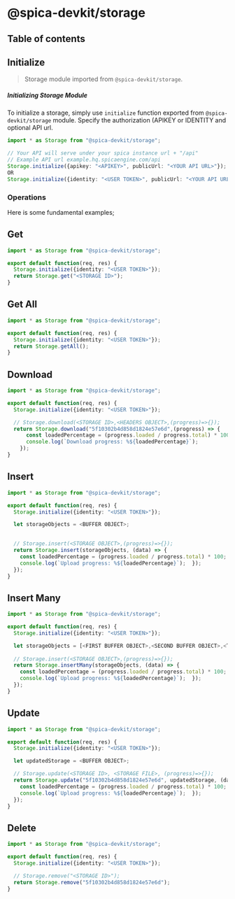 # @spica-devkit/storage

## Table of contents

## Initialize

> Storage module imported from `@spica-devkit/storage`.

##### Initializing Storage Module

To initialize a storage, simply use `initialize` function exported from `@spica-devkit/storage` module. Specify the authorization (APIKEY or IDENTITY and optional API url. 

```typescript
import * as Storage from "@spica-devkit/storage";

// Your API will serve under your spica instance url + "/api"
// Example API url example.hq.spicaengine.com/api
Storage.initialize({apikey: "<APIKEY>", publicUrl: "<YOUR API URL>"}); 
OR
Storage.initialize({identity: "<USER TOKEN>", publicUrl: "<YOUR API URL>"}); 
```

### Operations

Here is some fundamental examples;

## Get

```typescript
import * as Storage from "@spica-devkit/storage";

export default function(req, res) {
  Storage.initialize({identity: "<USER TOKEN>"});
  return Storage.get("<STORAGE ID>");
}
```

## Get All

```typescript
import * as Storage from "@spica-devkit/storage";

export default function(req, res) {
  Storage.initialize({identity: "<USER TOKEN>"});
  return Storage.getAll();
}
```

## Download
```typescript
import * as Storage from "@spica-devkit/storage";

export default function(req, res) {
  Storage.initialize({identity: "<USER TOKEN>"});

  // Storage.download(<STORAGE ID>,<HEADERS OBJECT>,(progress)=>{});
  return Storage.download("5f10302b4d858d1824e57e6d",(progress) => {
      const loadedPercentage = (progress.loaded / progress.total) * 100;
      console.log(`Download progress: %${loadedPercentage}`);  
    });
}
```

## Insert

```typescript
import * as Storage from "@spica-devkit/storage";

export default function(req, res) {
  Storage.initialize({identity: "<USER TOKEN>"});

  let storageObjects = <BUFFER OBJECT>;

  
  // Storage.insert(<STORAGE OBJECT>,(progress)=>{});
  return Storage.insert(storageObjects, (data) => {
    const loadedPercentage = (progress.loaded / progress.total) * 100;
    console.log(`Upload progress: %${loadedPercentage}`);  });
  });
}
```

## Insert Many

```typescript
import * as Storage from "@spica-devkit/storage";

export default function(req, res) {
  Storage.initialize({identity: "<USER TOKEN>"});

  let storageObjects = [<FIRST BUFFER OBJECT>,<SECOND BUFFER OBJECT>,<THIRD BUFFER OBJECT>];
  
  // Storage.insert(<STORAGE OBJECT>,(progress)=>{});
  return Storage.insertMany(storageObjects, (data) => {
    const loadedPercentage = (progress.loaded / progress.total) * 100;
    console.log(`Upload progress: %${loadedPercentage}`);  });
  });
}
```

## Update

```typescript
import * as Storage from "@spica-devkit/storage";

export default function(req, res) {
  Storage.initialize({identity: "<USER TOKEN>"});

  let updatedStorage = <BUFFER OBJECT>;

  // Storage.update(<STORAGE ID>, <STORAGE FILE>, (progress)=>{});
  return Storage.update("5f10302b4d858d1824e57e6d", updatedStorage, (data) => {
    const loadedPercentage = (progress.loaded / progress.total) * 100;
    console.log(`Upload progress: %${loadedPercentage}`);  });
  });
}
```

## Delete

```typescript
import * as Storage from "@spica-devkit/storage";

export default function(req, res) {
  Storage.initialize({identity: "<USER TOKEN>"});

  // Storage.remove("<STORAGE ID>");
  return Storage.remove("5f10302b4d858d1824e57e6d");
}
```